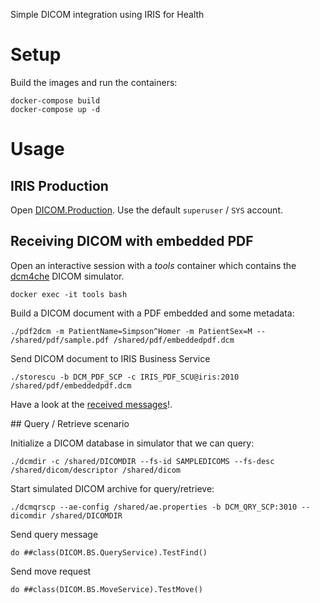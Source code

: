 Simple DICOM integration using IRIS for Health

# Setup
Build the images and run the containers:
```
docker-compose build
docker-compose up -d
```

# Usage

## IRIS Production
Open [DICOM.Production](http://localhost:52773/csp/user/EnsPortal.ProductionConfig.zen?PRODUCTION=DICOM.Production&$NAMESPACE=USER). Use the default `superuser` / `SYS` account.

## Receiving DICOM with embedded PDF
Open an interactive session with a *tools* container which contains the [dcm4che](https://github.com/dcm4che/dcm4che) DICOM simulator.
```
docker exec -it tools bash
```

Build a DICOM document with a PDF embedded and some metadata:
```
./pdf2dcm -m PatientName=Simpson^Homer -m PatientSex=M -- /shared/pdf/sample.pdf /shared/pdf/embeddedpdf.dcm
```

Send DICOM document to IRIS Business Service
```
./storescu -b DCM_PDF_SCP -c IRIS_PDF_SCU@iris:2010 /shared/pdf/embeddedpdf.dcm
```

Have a look at the [received messages](http://localhost:52773/csp/user/EnsPortal.MessageViewer.zen)!.

## Query / Retrieve scenario

Initialize a DICOM database in simulator that we can query:
```
./dcmdir -c /shared/DICOMDIR --fs-id SAMPLEDICOMS --fs-desc /shared/dicom/descriptor /shared/dicom
```

Start simulated DICOM archive for query/retrieve:
```
./dcmqrscp --ae-config /shared/ae.properties -b DCM_QRY_SCP:3010 --dicomdir /shared/DICOMDIR
```

Send query message
```objectscript
do ##class(DICOM.BS.QueryService).TestFind()
```

Send move request
```objectscript
do ##class(DICOM.BS.MoveService).TestMove()
```